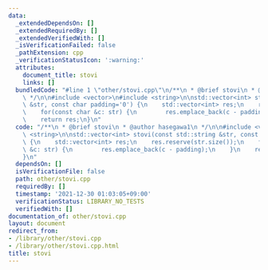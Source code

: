 ```yaml
---
data:
  _extendedDependsOn: []
  _extendedRequiredBy: []
  _extendedVerifiedWith: []
  _isVerificationFailed: false
  _pathExtension: cpp
  _verificationStatusIcon: ':warning:'
  attributes:
    document_title: stovi
    links: []
  bundledCode: "#line 1 \"other/stovi.cpp\"\n/**\n * @brief stovi\n * @author hasegawa1\n\
    \ */\n\n#include <vector>\n#include <string>\n\nstd::vector<int> stovi(const std::string\
    \ &str, const char padding='0') {\n    std::vector<int> res;\n    res.reserve(str.size());\n\
    \    for(const char &c: str) {\n        res.emplace_back(c - padding);\n    }\n\
    \    return res;\n}\n"
  code: "/**\n * @brief stovi\n * @author hasegawa1\n */\n\n#include <vector>\n#include\
    \ <string>\n\nstd::vector<int> stovi(const std::string &str, const char padding='0')\
    \ {\n    std::vector<int> res;\n    res.reserve(str.size());\n    for(const char\
    \ &c: str) {\n        res.emplace_back(c - padding);\n    }\n    return res;\n\
    }\n"
  dependsOn: []
  isVerificationFile: false
  path: other/stovi.cpp
  requiredBy: []
  timestamp: '2021-12-30 01:03:05+09:00'
  verificationStatus: LIBRARY_NO_TESTS
  verifiedWith: []
documentation_of: other/stovi.cpp
layout: document
redirect_from:
- /library/other/stovi.cpp
- /library/other/stovi.cpp.html
title: stovi
---
```

